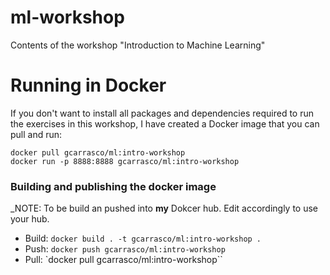 # ml-workshop
Contents of the workshop "Introduction to Machine Learning" 

# Running in Docker
If you don't want to install all packages and dependencies required to run the exercises in this
workshop, I have created a Docker image that you can pull and run:

```
docker pull gcarrasco/ml:intro-workshop
docker run -p 8888:8888 gcarrasco/ml:intro-workshop
```

### Building and publishing the docker image
_NOTE: To be build an pushed into **my** Dokcer hub. Edit accordingly to use your hub.
 
* Build: `docker build . -t gcarrasco/ml:intro-workshop .`
* Push: `docker push gcarrasco/ml:intro-workshop`
* Pull: `docker pull gcarrasco/ml:intro-workshop``